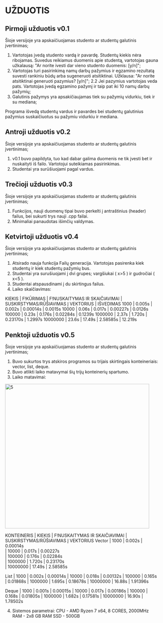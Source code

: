 # UŽDUOTIS

## Pirmoji užduotis v0.1
Šioje versijoje yra apskaičiuojamas studento ar studentų galutinis įvertinimas;
1. Vartotojas įvedą studento vardą ir pavardę. Studentų kiekis nėra ribojamas. Suvedus reikiamus duomenis apie studentą, vartotojas gauna užkalausą: "Ar norite ivesti dar vieno studento duomenis: [y/n]";
2. Vartotojas turi pasirinkimą namų darbų pažymius ir egzamino rezultatą suvesti rankiniu būdų arba sugeneruoti atsitiktinai. Užklausa:  "Ar norite atsitiktinai generuoti pazymius? [y/n]";
  2.2 Jei pazymius vartotojas veda pats. Vartotojas įvedą egzamino pažymį ir taip pat iki 10 namų darbų pažymių;
3. Galutinis pažymys yra apsakičiaujamas tiek su pažymių vidurkiu, tiek ir su mediana;

Programa išvedą studentų vardus ir pavardes bei studentų galutinius pažymius suskaičiuotus su pažymiu vidurkiu ir mediana.

## Antroji užduotis v0.2
Šioje versijoje yra apskaičiuojamas studento ar studentų galutinis įvertinimas;
1. v0.1 buvo papildyta, tuo kad dabar galima duomenis ne tik įvesti bet ir nuskaityti iš failo. Vartotojui suteikiamas pasirinkimas.
2. Studentai yra surūšiuojami pagal vardus.

## Trečioji užduotis v0.3
Šioje versijoje yra apskaičiuojamas studento ar studentų galutinis įvertinimas;
1. Funkcijos, nauji duomenų tipai buvo perkelti į antraštinius (header) failus, bei sukurti trys nauji .cpp failai.
2. Minimaliai panaudotas išimčių valdymas.

## Ketvirtoji užduotis v0.4
Šioje versijoje yra apskaičiuojamas studento ar studentų galutinis įvertinimas;
1. Atsirado nauja funkcija Failų generacija. Vartotojas pasirenka kiek studentų ir kiek studentų pažymių bus.
2. Studentai yra surušiuojami į dvi grupes; vargšiukai ( x>5 ) ir gudročiai ( x<5 ).
3. Studentai atspausdinami į du skirtingus failus.
4. Laiko skaičiavimas:

KIEKIS   | F!KŪRIMAS | F!NUSKAITYMAS IR SKAIČIAVIMAI | SUSKIRSTYMAS/RŪŠIAVIMAS Į VEKTORIUS | IŠVEDIMAS
1000     | 0.005s    | 0.002s                        | 0.00014s                            | 0.0015s
10000    | 0.06s     | 0.017s                        | 0.00227s                            | 0.0126s
100000   | 0.23s     | 0.176s                        | 0.02284s                            | 0.1239s
1000000  | 2.37s     | 1.720s                        | 0.23170s                            | 1.2997s
10000000 | 23.6s     | 17.49s                        | 2.58585s                            | 12.219s

## Penktoji užduotis v0.5
Šioje versijoje yra apskaičiuojamas studento ar studentų galutinis įvertinimas;
1. Buvo sukurtos trys atskiros programos su trijais skirtingais konteineriais: vector, list, deque.
2. Buvo atlikti laiko matavymai šių trijų konteinerių spartumo.
3. Laiko matavimai:
<img width="472" alt="5" src="https://user-images.githubusercontent.com/99173750/161427791-2aa6fcce-2c4d-4d1b-b3e5-b70b0de01c25.png">


KONTEINERIS | KIEKIS   | F!NUSKAITYMAS IR SKAIČIAVIMAI | SUSKIRSTYMAS/RŪŠIAVIMAS Į VEKTORIUS
 Vector     | 1000     | 0.002s                        | 0.00014s                 
            | 10000    | 0.017s                        | 0.00227s                
            | 100000   | 0.176s                        | 0.02284s                
            | 1000000  | 1.720s                        | 0.23170s                
            | 10000000 | 17.49s                        | 2.58585s 
            
 List       | 1000     | 0.002s                        | 0.00014s 
            | 10000    | 0.018s                        | 0.00132s
            | 100000   | 0.165s                        | 0.01868s
            | 1000000  | 1.695s                        | 0.18678s
            | 10000000 | 16.88s                        | 1.91396s
            
Deque       | 1000     | 0.001s                        | 0.00015s
            | 10000    | 0.017s                        | 0.00186s
            | 100000   | 0.168s                        | 0.01805s
            | 1000000  | 1.682s                        | 0.17581s
            | 10000000 | 16.90s                        | 1.78502s
           
4. Sistemos parametrai:
CPU - AMD Ryzen 7 x64, 8 CORES, 2000MHz
RAM - 2x8 GB RAM
SSD - 500GB
